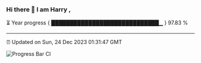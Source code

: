 ### Hi there 👋 I am Harry , 

⏳ Year progress { █████████████████████████████▁ } 97.83 %

---

⏰ Updated on Sun, 24 Dec 2023 01:31:47 GMT

![Progress Bar CI](https://github.com/duykhang68/duykhang68/workflows/Progress%20Bar%20CI/badge.svg)
